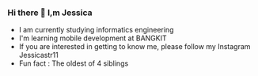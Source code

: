 ### Hi there 👋 I,m Jessica

- I am currently studying informatics engineering
- I'm learning mobile development at BANGKIT
- If you are interested in getting to know me, please follow my Instagram Jessicastr11
- Fun fact : The oldest of 4 siblings
